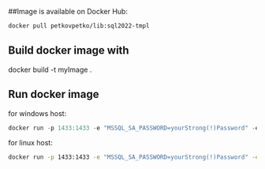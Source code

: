 ##Image is available on Docker Hub:
```bash
docker pull petkovpetko/lib:sql2022-tmpl
```

## Build docker image with
docker build -t myImage .

## Run docker image
for windows host:
```powershell
docker run -p 1433:1433 -e "MSSQL_SA_PASSWORD=yourStrong(!)Password" -e "SQL_NAME=Win-Host" -e "TEAMS_HOOK=http://teams.channel.web/hook/url" -v c:\sqlData:/var/opt/mssql/data -d myImage
```
for linux host:
```bash
docker run -p 1433:1433 -e "MSSQL_SA_PASSWORD=yourStrong(!)Password" -e "SQL_NAME=Linux-Host" -e "TEAMS_HOOK=http://teams.channel.web/hook/url" -v $(pwd):/var/opt/mssql/data -d myImage
```
